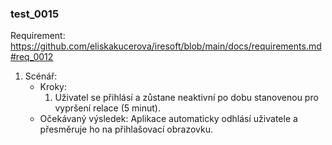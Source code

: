 ### test_0015

Requirement: https://github.com/eliskakucerova/iresoft/blob/main/docs/requirements.md#req_0012

1. Scénář:
    - Kroky:
        1. Uživatel se přihlásí a zůstane neaktivní po dobu stanovenou pro vypršení relace (5 minut).
    - Očekávaný výsledek: Aplikace automaticky odhlásí uživatele a přesměruje ho na přihlašovací obrazovku.